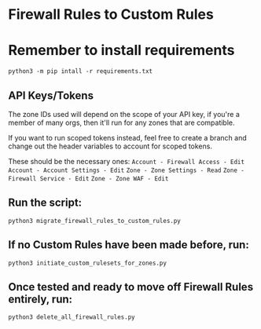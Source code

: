 # Firewall Rules to Custom Rules

# Remember to install requirements
```python3 -m pip intall -r requirements.txt```

## API Keys/Tokens
The zone IDs used will depend on the scope of your API key, if you're a member of many orgs, then it'll run for any zones that are compatible. 

If you want to run scoped tokens instead, feel free to create a branch and change out the header variables to account for scoped tokens.

These should be the necessary ones:
`Account - Firewall Access - Edit`
`Account - Account Settings - Edit`
`Zone - Zone Settings - Read`
`Zone - Firewall Service - Edit`
`Zone - Zone WAF - Edit`

## Run the script:
```python3 migrate_firewall_rules_to_custom_rules.py```

## If no Custom Rules have been made before, run:
```python3 initiate_custom_rulesets_for_zones.py``` 

## Once tested and ready to move off Firewall Rules entirely, run:
```python3 delete_all_firewall_rules.py```